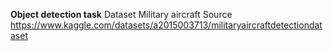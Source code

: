 **Object detection task**
Dataset Military aircraft
Source https://www.kaggle.com/datasets/a2015003713/militaryaircraftdetectiondataset
